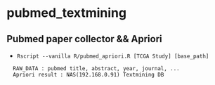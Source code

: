 # pubmed_textmining

## **Pubmed paper collector && Apriori**

* ```Rscript --vanilla R/pubmed_apriori.R [TCGA Study] [base_path]```

```
  RAW_DATA : pubmed title, abstract, year, journal, ...
  Apriori result : NAS(192.168.0.91) Textmining DB
```